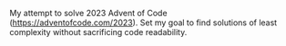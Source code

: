 My attempt to solve 2023 Advent of Code (https://adventofcode.com/2023). 
Set my goal to find solutions of least complexity without sacrificing code readability.
